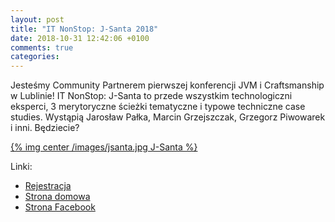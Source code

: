 ```yaml
---
layout: post
title: "IT NonStop: J-Santa 2018"
date: 2018-10-31 12:42:06 +0100
comments: true
categories: 
---
```

Jesteśmy Community Partnerem pierwszej konferencji JVM i Craftsmanship w Lublinie!
IT NonStop: J-Santa to przede wszystkim technologiczni eksperci, 3 merytoryczne ścieżki tematyczne i typowe techniczne case studies.
Wystąpią Jarosław Pałka, Marcin Grzejszczak, Grzegorz Piwowarek i inni.
Będziecie?

[{% img center /images/jsanta.jpg J-Santa %}](https://j-santa.pl/)

Linki:
<ul>
<li><a href="https://goo.gl/kALdPj" target="_blank">Rejestracja</a>
<li><a href="https://j-santa.pl" target="_blank">Strona domowa</a>
<li><a href="https://www.facebook.com/events/180114162913608/" target="_blank">Strona Facebook</a>
</ul>